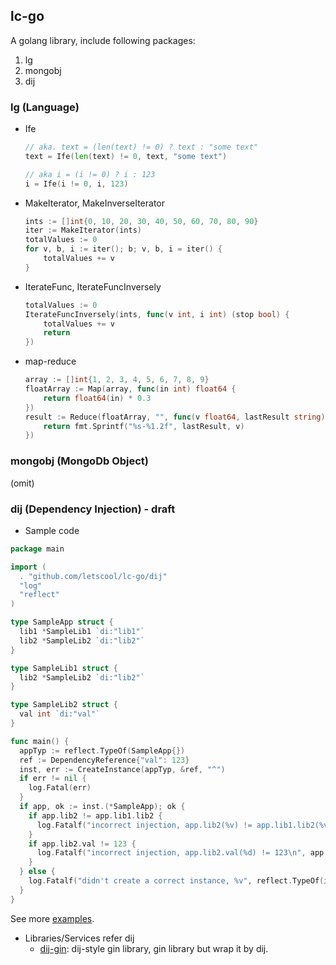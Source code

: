 ## lc-go
A golang library, include following packages:
1. lg
2. mongobj
3. dij

### lg (Language)

- Ife
    ```go
    // aka. text = (len(text) != 0) ? text : "some text"
    text = Ife(len(text) != 0, text, "some text")
    ```
    ```go
    // aka i = (i != 0) ? i : 123
    i = Ife(i != 0, i, 123)
    ```
- MakeIterator, MakeInverseIterator
    ```go 
    ints := []int{0, 10, 20, 30, 40, 50, 60, 70, 80, 90}
    iter := MakeIterator(ints)
    totalValues := 0
    for v, b, i := iter(); b; v, b, i = iter() {
        totalValues += v
    }
    ```
- IterateFunc, IterateFuncInversely
    ```go
    totalValues := 0
    IterateFuncInversely(ints, func(v int, i int) (stop bool) {
        totalValues += v
        return
    })
    ```
- map-reduce
    ```go
    array := []int{1, 2, 3, 4, 5, 6, 7, 8, 9}
    floatArray := Map(array, func(in int) float64 {
        return float64(in) * 0.3
    })
    result := Reduce(floatArray, "", func(v float64, lastResult string) string {
        return fmt.Sprintf("%s-%1.2f", lastResult, v)
    })
    ```

### mongobj (MongoDb Object)
(omit)

### dij (Dependency Injection) - **draft**
- Sample code
```go
package main

import (
  . "github.com/letscool/lc-go/dij"
  "log"
  "reflect"
)

type SampleApp struct {
  lib1 *SampleLib1 `di:"lib1"`
  lib2 *SampleLib2 `di:"lib2"`
}

type SampleLib1 struct {
  lib2 *SampleLib2 `di:"lib2"`
}

type SampleLib2 struct {
  val int `di:"val"`
}

func main() {
  appTyp := reflect.TypeOf(SampleApp{})
  ref := DependencyReference{"val": 123}
  inst, err := CreateInstance(appTyp, &ref, "^")
  if err != nil {
    log.Fatal(err)
  }
  if app, ok := inst.(*SampleApp); ok {
    if app.lib2 != app.lib1.lib2 {
      log.Fatalf("incorrect injection, app.lib2(%v) != app.lib1.lib2(%v)\n", app.lib2, app.lib1.lib2)
    }
    if app.lib2.val != 123 {
      log.Fatalf("incorrect injection, app.lib2.val(%d) != 123\n", app.lib2.val)
    }
  } else {
    log.Fatalf("didn't create a correct instance, %v", reflect.TypeOf(inst))
  }
}
```
See more [examples](https://github.com/LETSCOOL/go-examples).

- Libraries/Services refer dij
  - [dij-gin](https://github.com/LETSCOOL/dij-gin): dij-style gin library, gin library but wrap it by dij. 